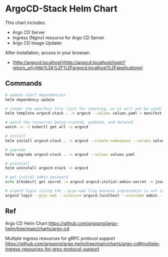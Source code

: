 # ArgoCD-Stack Helm Chart

This chart includes:

- Argo CD Server
- Ingress (Nginx) resource for Argo CD Server
- Argo CD Image Updater

After installation, access in your browser:

- [http://argocd.localhost](http://argocd.localhost/login?return_url=http%3A%2F%2Fargocd.localhost%2Fapplications)

## Commands

```bash
# update chart dependencies
helm dependency update

# render the manifest file (just for checking, as it will not be used)
helm template argocd-stack . -n argocd --values values.yaml > manifest.yaml
```

```bash
# watch the resources being created, updated, and deleted
watch -n -1 kubectl get all -n argocd

# install
helm install argocd-stack . -n argocd --create-namespace --values values.yaml

# upgrade
helm upgrade argocd-stack . -n argocd --values values.yaml

# uninstall
helm uninstall argocd-stack -n argocd
```

```bash
# get initial admin password
echo $(kubectl get secret -n argocd argocd-initial-admin-secret -o jsonpath="{.data.password}" | base64 --decode)

# argocd login (using the --grpc-web flag because ingressGrpc is not configured)
argocd login --grpc-web --insecure argocd.localhost --username admin --password $(kubectl get secret -n argocd argocd-initial-admin-secret -o jsonpath="{.data.password}" | base64 --decode)
```

## Ref

Argo CD Helm Chart
https://github.com/argoproj/argo-helm/tree/main/charts/argo-cd

Multiple ingress resources for gRPC protocol support
https://github.com/argoproj/argo-helm/tree/main/charts/argo-cd#multiple-ingress-resources-for-grpc-protocol-support
